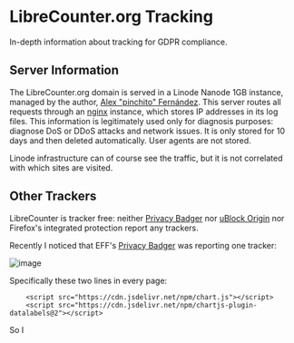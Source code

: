 # LibreCounter.org Tracking

In-depth information about tracking for GDPR compliance.

## Server Information

The LibreCounter.org domain is served in a Linode Nanode 1GB instance,
managed by the author, [Alex "pinchito" Fernández](https://pinchito.es/).
This server routes all requests through an [nginx](https://nginx.com/) instance,
which stores IP addresses in its log files.
This information is legitimately used only for diagnosis purposes:
diagnose DoS or DDoS attacks and network issues.
It is only stored for 10 days and then deleted automatically.
User agents are not stored.

Linode infrastructure can of course see the traffic,
but it is not correlated with which sites are visited.

## Other Trackers

LibreCounter is tracker free:
neither [Privacy Badger](https://privacybadger.org/) nor
[uBlock Origin](https://chromewebstore.google.com/detail/ublock-origin/cjpalhdlnbpafiamejdnhcphjbkeiagm?pli=1)
nor Firefox's integrated protection report any trackers.

Recently I noticed that EFF's [Privacy Badger](https://privacybadger.org/) was reporting one tracker:

![image](https://github.com/alexfernandez/librecounter/assets/876570/a6e629a9-857c-46b2-b50a-ffb084b0320b "1 potential tracker blocked: cdn.jsdelivr.net")

Specifically these two lines in every page:

```
    <script src="https://cdn.jsdelivr.net/npm/chart.js"></script>
    <script src="https://cdn.jsdelivr.net/npm/chartjs-plugin-datalabels@2"></script>
```

So I 

